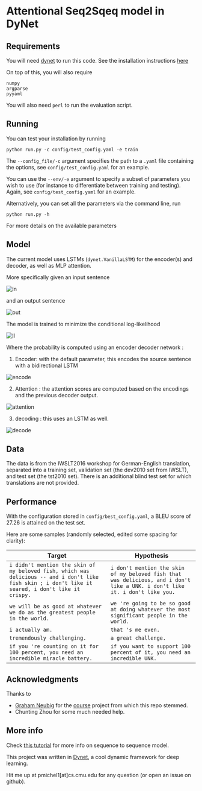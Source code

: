 # Attentional Seq2Sqeq model in DyNet

## Requirements

You will need [dynet](https://github.com/clab/dynet.git) to run this code. See the installation instructions [here](http://dynet.readthedocs.io/en/latest/python.html)

On top of this, you will also require

    numpy
    argparse
    pyyaml

You will also need `perl` to run the evaluation script.

## Running

You can test your installation by running

    python run.py -c config/test_config.yaml -e train

The `--config_file/-c` argument specifies the path to a `.yaml` file containing the options, see `config/test_config.yaml` for an example.

You can use the `--env/-e` argument to specify a subset of parameters you wish to use (for instance to differentiate between training and testing). Again, see `config/test_config.yaml` for an example.

Alternatively, you can set all the parameters via the command line, run 

    python run.py -h

For more details on the available parameters

## Model

The current model uses LSTMs (`dynet.VanillaLSTM`) for the encoder(s) and decoder, as well as MLP attention.

More specifically given an input sentence 

![in](https://www.latex4technics.com/imgtemp/vco293-3.png?1493055092)

and an output sentence 

![out](https://www.latex4technics.com/imgtemp/j213d5-1.png?1493055162)

The model is trained to minimize the conditional log-likelihood

![ll](https://www.latex4technics.com/imgtemp/owrs1n-1.png?1493055660)

Where the probability is computed using an encoder decoder network :

1. Encoder: with the default parameter, this encodes the source sentence with a bidirectional LSTM

![encode](https://www.latex4technics.com/imgtemp/cx475y-1.png?1493056081)

2. Attention : the attention scores are computed based on the encodings and the previous decoder output.

![attention](https://www.latex4technics.com/imgtemp/ttii7g-1.png?1493055518)

3. decoding : this uses an LSTM as well.

![decode](https://www.latex4technics.com/imgtemp/ykovgk-1.png?1493056131)

## Data

The data is from the IWSLT2016 workshop for German-English translation, separated into a training set, validation set (the dev2010 set from IWSLT), and test set (the tst2010 set). There is an additional blind test set for which translations are not provided.

## Performance

With the configuration stored in `config/best_config.yaml`, a BLEU score of 27.26 is attained on the test set.

Here are some samples (randomly selected, edited some spacing for clarity):

| Target | Hypothesis |
|--------|------------|
|`i didn't mention the skin of my beloved fish, which was delicious -- and i don't like fish skin ; i don't like it seared, i don't like it crispy. ` | `i don't mention the skin of my beloved fish that was delicious, and i don't like a UNK. i don't like it. i don't like you.`|
|`we will be as good at whatever we do as the greatest people in the world.`| `we 're going to be so good at doing whatever the most significant people in the world.`|
|`i actually am.`| `that 's me even.`|
|`tremendously challenging.`| `a great challenge.`|
|`if you 're counting on it for 100 percent, you need an incredible miracle battery.`| `if you want to support 100 percent of it, you need an incredible UNK.`|

## Acknowledgments

Thanks to 

- [Graham Neubig](http://phontron.com/) for the [course](http://phontron.com/class/mtandseq2seq2017/) project from which this repo stemmed.
- Chunting Zhou for some much needed help.


## More info

Check [this tutorial](https://arxiv.org/abs/1703.01619) for more info on sequence to sequence model.

This project was written in [Dynet](https://github.com/clab/dynet), a cool dynamic framework for deep learning.

Hit me up at pmichel1[at]cs.cmu.edu for any question (or open an issue on github).